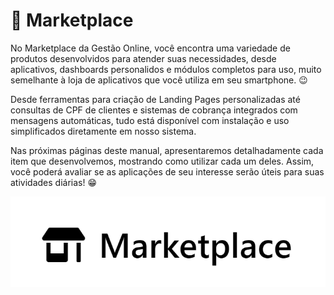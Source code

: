 # 🏬 Marketplace

No Marketplace da Gestão Online, você encontra uma variedade de produtos desenvolvidos para atender suas necessidades, desde aplicativos, dashboards personalidos e módulos completos para uso, muito semelhante à loja de aplicativos que você utiliza em seu smartphone. 😉

Desde ferramentas para criação de Landing Pages personalizadas até consultas de CPF de clientes e sistemas de cobrança integrados com mensagens automáticas, tudo está disponível com instalação e uso simplificados diretamente em nosso sistema.

Nas próximas páginas deste manual, apresentaremos detalhadamente cada item que desenvolvemos, mostrando como utilizar cada um deles. Assim, você poderá avaliar se as aplicações de seu interesse serão úteis para suas atividades diárias! 😁

![Imagem de exemplo](/erp-v2/assets/marketplace/logo-marketplace-gestao-online.png)